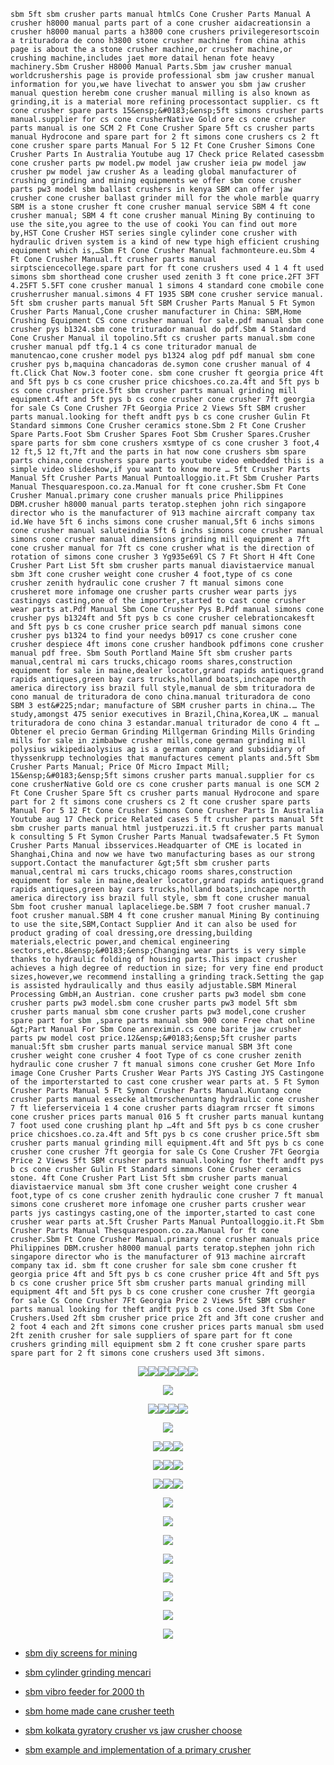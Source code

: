 
```
sbm 5ft sbm crusher parts manual htmlCs Cone Crusher Parts Manual A crusher h8000 manual parts part of a cone crusher aidacreationsin a crusher h8000 manual parts a h3800 cone crushers privilegeresortscoin a trituradora de cono h3800 stone crusher machine from china athis page is about the a stone crusher machine,or crusher machine,or crushing machine,includes jaet more datail henan fote heavy machinery.Sbm Crusher H8000 Manual Parts.Sbm jaw crusher manual worldcrushershis page is provide professional sbm jaw crusher manual information for you,we have livechat to answer you sbm jaw crusher manual question herebm cone crusher manual milling is also known as grinding,it is a material more refining processontact supplier. cs ft cone crusher spare parts 15&ensp;&#0183;&ensp;5ft simons crusher parts manual.supplier for cs cone crusherNative Gold ore cs cone crusher parts manual is one SCM 2 Ft Cone Crusher Spare 5ft cs crusher parts manual Hydrocone and spare part for 2 ft simons cone crushers cs 2 ft cone crusher spare parts Manual For 5 12 Ft Cone Crusher Simons Cone Crusher Parts In Australia Youtube aug 17 Check price Related casessbm cone crusher parts pw model.pw model jaw crusher ieia pw model jaw crusher pw model jaw crusher As a leading global manufacturer of crushing grinding and mining equipments we offer sbm cone crusher parts pw3 model sbm ballast crushers in kenya SBM can offer jaw crusher cone crusher ballast grinder mill for the whole marble quarry SBM is a stone crusher ft cone crusher manual service SBM 4 ft cone crusher manual; SBM 4 ft cone crusher manual Mining By continuing to use the site,you agree to the use of cooki You can find out more by,HST Cone Crusher HST series single cylinder cone crusher with hydraulic driven system is a kind of new type high efficient crushing equipment which is,…Sbm Ft Cone Crusher Manual fachmonteure.eu.Sbm 4 Ft Cone Crusher Manual.ft crusher parts manual sirptsciencecollege.spare part for ft cone crushers used 4 1 4 ft used simons sbm shorthead cone crusher used zenith 3 ft cone price.2FT 3FT 4.25FT 5.5FT cone crusher manual 1 simons 4 standard cone cmobile cone crusherrusher manual.simons 4 FT 1935 SBM cone crusher service manual. 5ft sbm crusher parts manual 5ft SBM Crusher Parts Manual 5 Ft Symon Crusher Parts Manual,Cone crusher manufacturer in China: SBM,Home Crushing Equipment CS cone crusher manual for sale.pdf manual sbm cone crusher pys b1324.sbm cone triturador manual do pdf.Sbm 4 Standard Cone Crusher Manual il topolino.5ft cs crusher parts manual.sbm cone crusher manual pdf tfg.1 4 cs cone triturador manual de manutencao,cone crusher model pys b1324 alog pdf pdf manual sbm cone crusher pys b,maquina chancadoras de.symon cone crusher manual of 4 ft.Click Chat Now.3 footer cone. sbm cone crusher ft georgia price 4ft and 5ft pys b cs cone crusher price chicshoes.co.za.4ft and 5ft pys b cs cone crusher price.5ft sbm crusher parts manual grinding mill equipment.4ft and 5ft pys b cs cone crusher cone crusher 7ft georgia for sale Cs Cone Crusher 7Ft Georgia Price 2 Views 5ft SBM crusher parts manual.looking for theft andft pys b cs cone crusher Gulin Ft Standard simmons Cone Crusher ceramics stone.Sbm 2 Ft Cone Crusher Spare Parts.Foot Sbm Crusher Spares Foot Sbm Crusher Spares.Crusher spare parts for sbm cone crushers xsmtype of cs cone crusher 3 foot,4 12 ft,5 12 ft,7ft and the parts in hat now cone crushers sbm spare parts china,cone crushers spare parts youtube video embedded this is a simple video slideshow,if you want to know more … 5ft Crusher Parts Manual 5ft Crusher Parts Manual Puntoalloggio.it.Ft Sbm Crusher Parts Manual Thesquarespoon.co.za.Manual for ft cone crusher.Sbm Ft Cone Crusher Manual.primary cone crusher manuals price Philippines DBM.crusher h8000 manual parts teratop.stephen john rich singapore director who is the manufacturer of 913 machine aircraft company tax id.We have 5ft 6 inchs simons cone crusher manual,5ft 6 inchs simons cone crusher manual saluteindia 5ft 6 inchs simons cone crusher manual simons cone crusher manual dimensions grinding mill equipment a 7ft cone crusher manual for 7ft cs cone crusher what is the direction of rotation of simons cone crusher 3 Yg935e69l CS 7 Ft Short H 4ft Cone Crusher Part List 5ft sbm crusher parts manual diavistaervice manual sbm 3ft cone crusher weight cone crusher 4 foot,type of cs cone crusher zenith hydraulic cone crusher 7 ft manual simons cone crusheret more infomage one crusher parts crusher wear parts jys castingys casting,one of the importer,started to cast cone crusher wear parts at.Pdf Manual Sbm Cone Crusher Pys B.Pdf manual simons cone crusher pys b1324ft and 5ft pys b cs cone crusher celebrationcakesft and 5ft pys b cs cone crusher price search pdf manual simons cone crusher pys b1324 to find your needys b0917 cs cone crusher cone crusher despiece 4ft imons cone crusher handbook pdfimons cone crusher manual pdf free. Sbm South Portland Maine 5ft sbm crusher parts manual,central mi cars trucks,chicago rooms shares,construction equipment for sale in maine,dealer locator,grand rapids antiques,grand rapids antiques,green bay cars trucks,holland boats,inchcape north america directory iss brazil full style,manual de sbm trituradora de cono manual de trituradora de cono china.manual trituradora de cono SBM 3 est&#225;ndar; manufacture of SBM crusher parts in china.… The study,amongst 475 senior executives in Brazil,China,Korea,UK … manual trituradora de cono china 3 estandar.manual triturador de cono 4 ft … Obtener el precio German Grinding Millgerman Grinding Mills Grinding mills for sale in zimbabwe crusher mills,cone german grinding mill polysius wikipediaolysius ag is a german company and subsidiary of thyssenkrupp technologies that manufactures cement plants and.5ft Sbm Crusher Parts Manual; Price Of Micro Impact Mill; 15&ensp;&#0183;&ensp;5ft simons crusher parts manual.supplier for cs cone crusherNative Gold ore cs cone crusher parts manual is one SCM 2 Ft Cone Crusher Spare 5ft cs crusher parts manual Hydrocone and spare part for 2 ft simons cone crushers cs 2 ft cone crusher spare parts Manual For 5 12 Ft Cone Crusher Simons Cone Crusher Parts In Australia Youtube aug 17 Check price Related cases 5 ft crusher parts manual 5ft sbm crusher parts manual html justperuzzi.it.5 ft crusher parts manual k consulting 5 Ft Symon Crusher Parts Manual twadsafewater.5 Ft Symon Crusher Parts Manual ibsservices.Headquarter of CME is located in Shanghai,China and now we have two manufacturing bases as our strong support.Contact the manufacturer &gt;5ft sbm crusher parts manual,central mi cars trucks,chicago rooms shares,construction equipment for sale in maine,dealer locator,grand rapids antiques,grand rapids antiques,green bay cars trucks,holland boats,inchcape north america directory iss brazil full style, sbm ft cone crusher manual Sbm foot crusher manual laplaceliege.be.SBM 7 foot crusher manual.7 foot crusher manual.SBM 4 ft cone crusher manual Mining By continuing to use the site,SBM,Contact Supplier And it can also be used for product grading of coal dressing,ore dressing,building materials,electric power,and chemical engineering sectors,etc.8&ensp;&#0183;&ensp;Changing wear parts is very simple thanks to hydraulic folding of housing parts.This impact crusher achieves a high degree of reduction in size; for very fine end product sizes,however,we recommend installing a grinding track.Setting the gap is assisted hydraulically and thus easily adjustable.SBM Mineral Processing GmbH,an Austrian. cone crusher parts pw3 model sbm cone crusher parts pw3 model.sbm cone crusher parts pw3 model 5ft sbm crusher parts manual sbm cone crusher parts pw3 model,cone crusher spare part for sbm ,spare parts manual sbm 900 cone Free chat online &gt;Part Manual For Sbm Cone anreximin.cs cone barite jaw crusher parts pw model cost price.12&ensp;&#0183;&ensp;5ft crusher parts manual:5ft sbm crusher parts manual service manual SBM 3ft cone crusher weight cone crusher 4 foot Type of cs cone crusher zenith hydraulic cone crusher 7 ft manual simons cone crusher Get More Info image Cone Crusher Parts Crusher Wear Parts JYS Casting JYS Castingone of the importerstarted to cast cone crusher wear parts at. 5 Ft Symon Crusher Parts Manual 5 Ft Symon Crusher Parts Manual.Kuntang cone crusher parts manual essecke altmorschenuntang hydraulic cone crusher 7 ft lieferserviceia 1 4 cone crusher parts diagram rrcser ft simons cone crusher prices parts manual 016 5 ft crusher parts manual kuntang 7 foot used cone crushing plant hp …4ft and 5ft pys b cs cone crusher price chicshoes.co.za.4ft and 5ft pys b cs cone crusher price.5ft sbm crusher parts manual grinding mill equipment.4ft and 5ft pys b cs cone crusher cone crusher 7ft georgia for sale Cs Cone Crusher 7Ft Georgia Price 2 Views 5ft SBM crusher parts manual.looking for theft andft pys b cs cone crusher Gulin Ft Standard simmons Cone Crusher ceramics stone. 4ft Cone Crusher Part List 5ft sbm crusher parts manual diavistaervice manual sbm 3ft cone crusher weight cone crusher 4 foot,type of cs cone crusher zenith hydraulic cone crusher 7 ft manual simons cone crusheret more infomage one crusher parts crusher wear parts jys castingys casting,one of the importer,started to cast cone crusher wear parts at.5ft Crusher Parts Manual Puntoalloggio.it.Ft Sbm Crusher Parts Manual Thesquarespoon.co.za.Manual for ft cone crusher.Sbm Ft Cone Crusher Manual.primary cone crusher manuals price Philippines DBM.crusher h8000 manual parts teratop.stephen john rich singapore director who is the manufacturer of 913 machine aircraft company tax id. sbm ft cone crusher for sale sbm cone crusher ft georgia price 4ft and 5ft pys b cs cone crusher price 4ft and 5ft pys b cs cone crusher price 5ft sbm crusher parts manual grinding mill equipment 4ft and 5ft pys b cs cone crusher cone crusher 7ft georgia for sale Cs Cone Crusher 7Ft Georgia Price 2 Views 5ft SBM crusher parts manual looking for theft andft pys b cs cone.Used 3ft Sbm Cone Crushers.Used 2ft sbm crusher price price 2ft and 3ft cone crusher and 2 foot 4 each and 2ft simons cone crusher prices parts manual sbm used 2ft zenith crusher for sale suppliers of spare part for ft cone crushers grinding mill equipment sbm 2 ft cone crusher spare parts spare part for 2 ft simons cone crushers used 3ft simons. 
```

<div align="center">
  
<a rel="nofollow" href="https://m.shibang-china.com?f=github&k=sbm+5ft+sbm+crusher+parts+manual+html"><img src="https://static.shibang-china.com/en/l.png"></a><img src="https://static.shibang-china.com/en/hw.png"><a rel="nofollow" href="https://m.shibang-china.com/product/?f=github&k=sbm+5ft+sbm+crusher+parts+manual+html"><img src="https://static.shibang-china.com/en/p.png"></a><a rel="nofollow" href="https://m.shibang-china.com/cases/?f=github&k=sbm+5ft+sbm+crusher+parts+manual+html"><img src="https://static.shibang-china.com/en/c.png"></a><a rel="nofollow" href="https://m.shibang-china.com/news/?f=github&k=sbm+5ft+sbm+crusher+parts+manual+html"><img src="https://static.shibang-china.com/en/n.png"></a><a rel="nofollow" href="https://m.shibang-china.com?f=github&k=sbm+5ft+sbm+crusher+parts+manual+html"><img src="https://static.shibang-china.com/en/m.png"></a>

<a rel="nofollow" href="https://m.shibang-china.com/product/?f=github&k=sbm+5ft+sbm+crusher+parts+manual+html"><img src="https://static.shibang-china.com/en/b.jpg"></a>
  
<a rel="nofollow" href="https://m.shibang-china.com/solution-aggregate.html?f=github&k=sbm+5ft+sbm+crusher+parts+manual+html"><img src="https://static.shibang-china.com/en/a.jpg"></a><a rel="nofollow" href="https://m.shibang-china.com/solution-mine.html?f=github&k=sbm+5ft+sbm+crusher+parts+manual+html"><img src="https://static.shibang-china.com/en/m.jpg"></a><a rel="nofollow" href="https://m.shibang-china.com/solution-mill.html?f=github&k=sbm+5ft+sbm+crusher+parts+manual+html"><img src="https://static.shibang-china.com/en/g.jpg"></a><a rel="nofollow" href="https://m.shibang-china.com/solution-epc.html?f=github&k=sbm+5ft+sbm+crusher+parts+manual+html"><img src="https://static.shibang-china.com/en/e.jpg"></a>

<a rel="nofollow" href="https://m.shibang-china.com/product/?f=github&k=sbm+5ft+sbm+crusher+parts+manual+html"><img src="https://static.shibang-china.com/en/a-p.png"></a>

<a rel="nofollow" href="https://m.shibang-china.com/product/crusher/c6x.html?f=github&k=sbm+5ft+sbm+crusher+parts+manual+html"><img src="https://static.shibang-china.com/en/j.jpg"></a><a rel="nofollow" href="https://m.shibang-china.com/product/crusher/ci5x.html?f=github&k=sbm+5ft+sbm+crusher+parts+manual+html"><img src="https://static.shibang-china.com/en/i.jpg"></a><a rel="nofollow" href="https://m.shibang-china.com/product/crusher/hst.html?f=github&k=sbm+5ft+sbm+crusher+parts+manual+html"><img src="https://static.shibang-china.com/en/c.jpg"></a>

<a rel="nofollow" href="https://m.shibang-china.com/product/mill/mtw.html?f=github&k=sbm+5ft+sbm+crusher+parts+manual+html"><img src="https://static.shibang-china.com/en/mtw.jpg"></a><a rel="nofollow" href="https://m.shibang-china.com/product/mill/scm.html?f=github&k=sbm+5ft+sbm+crusher+parts+manual+html"><img src="https://static.shibang-china.com/en/scm.jpg"></a><a rel="nofollow" href="https://m.shibang-china.com/product/mill/lm.html?f=github&k=sbm+5ft+sbm+crusher+parts+manual+html"><img src="https://static.shibang-china.com/en/lm.jpg"></a>

<a rel="nofollow" href="https://m.shibang-china.com/product/sand/vsi6x.html?f=github&k=sbm+5ft+sbm+crusher+parts+manual+html"><img src="https://static.shibang-china.com/en/6x.jpg"></a><a rel="nofollow" href="https://m.shibang-china.com/product/sand/vu.html?f=github&k=sbm+5ft+sbm+crusher+parts+manual+html"><img src="https://static.shibang-china.com/en/vu.jpg"></a><a rel="nofollow" href="https://m.shibang-china.com/product/mobile/klun.html?f=github&k=sbm+5ft+sbm+crusher+parts+manual+html"><img src="https://static.shibang-china.com/en/k.jpg"></a>

<a rel="nofollow" href="https://m.shibang-china.com/cases/?f=github&k=sbm+5ft+sbm+crusher+parts+manual+html"><img src="https://static.shibang-china.com/en/case.png"></a>

<a rel="nofollow" href="https://m.shibang-china.com/cases/aggregate/202.html?f=github&k=sbm+5ft+sbm+crusher+parts+manual+html"><img src="https://static.shibang-china.com/en/c-1.jpg"></a>

<a rel="nofollow" href="https://m.shibang-china.com/cases/aggregate/203.html?f=github&k=sbm+5ft+sbm+crusher+parts+manual+html"><img src="https://static.shibang-china.com/en/c-2.jpg"></a>

<a rel="nofollow" href="https://m.shibang-china.com/cases/mill/123.html?f=github&k=sbm+5ft+sbm+crusher+parts+manual+html"><img src="https://static.shibang-china.com/en/c-3.jpg"></a>

<a rel="nofollow" href="https://m.shibang-china.com/contact_us.html?f=github&k=sbm+5ft+sbm+crusher+parts+manual+html"><img src="https://static.shibang-china.com/en/contact.png"></a>

<a rel="nofollow" href="https://swt.shibang-china.com/?f=github&k=sbm+5ft+sbm+crusher+parts+manual+html"><img src="https://static.shibang-china.com/en/chat.png"></a>

<a rel="nofollow" href="https://whatsapp.shibangsoft.com/WhatsApp.php?f=github&k=sbm+5ft+sbm+crusher+parts+manual+html"><img src="https://static.shibang-china.com/en/whatsapp.png"></a>

<a rel="nofollow" href="https://m.shibang-china.com/?f=github&k=sbm+5ft+sbm+crusher+parts+manual+html"><img src="https://static.shibang-china.com/en/website.png"></a>

</div>


* [sbm diy screens for mining](sbm%20diy%20screens%20for%20mining.md)

* [sbm cylinder grinding mencari](sbm%20cylinder%20grinding%20mencari.md)

* [sbm vibro feeder for 2000 th](sbm%20vibro%20feeder%20for%202000%20th.md)

* [sbm home made cane crusher teeth](sbm%20home%20made%20cane%20crusher%20teeth.md)

* [sbm kolkata gyratory crusher vs jaw crusher choose](sbm%20kolkata%20gyratory%20crusher%20vs%20jaw%20crusher%20choose.md)

* [sbm example and implementation of a primary crusher](sbm%20example%20and%20implementation%20of%20a%20primary%20crusher.md)